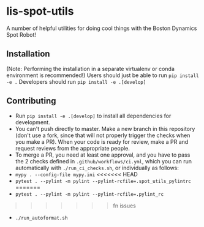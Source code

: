 # lis-spot-utils
A number of helpful utilities for doing cool things with the Boston Dynamics Spot Robot!

## Installation
(Note: Performing the installation in a separate virtualenv or conda environment is
recommended!)
Users should just be able to run `pip install -e .` 
Developers should run `pip install -e .[develop]`

## Contributing
- Run `pip install -e .[develop]` to install all dependencies for development.
- You can't push directly to master. Make a new branch in this repository (don't use a fork, since that will not properly trigger the checks when you make a PR). When your code is ready for review, make a PR and request reviews from the appropriate people.
- To merge a PR, you need at least one approval, and you have to pass the 2 checks defined in `.github/workflows/ci.yml`, which you can run automatically with `./run_ci_checks.sh`, or individually as follows:
- `mypy . --config-file mypy.ini`
<<<<<<< HEAD
- `pytest . --pylint -m pylint --pylint-rcfile=.spot_utils_pylintrc`
=======
- `pytest . --pylint -m pylint --pylint-rcfile=.pylint_rc`
>>>>>>> fn issues
- `./run_autoformat.sh`
